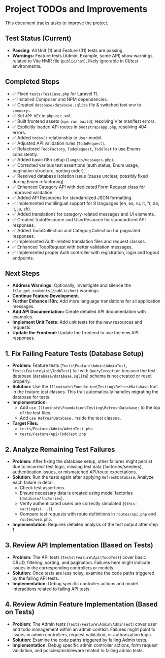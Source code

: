 # Project TODOs and Improvements

This document tracks tasks to improve the project.

## Test Status (Current)

*   **Passing:** All Unit (1) and Feature (31) tests are passing.
*   **Warnings:** Feature tests (Admin, Example, some API) show warnings related to Vite HMR file (`public/hot`), likely ignorable in CI/test environments.

## Completed Steps

*   ✅ Fixed `tests/TestCase.php` for Laravel 11.
*   ✅ Installed Composer and NPM dependencies.
*   ✅ Created `database/database.sqlite` file & switched test env to `:memory:`.
*   ✅ Set `APP_KEY` in `phpunit.xml`.
*   ✅ Built frontend assets (`npm run build`), resolving Vite manifest errors.
*   ✅ Explicitly loaded API routes in `bootstrap/app.php`, resolving 404 errors.
*   ✅ Added `todos()` relationship to `User` model.
*   ✅ Adjusted API validation rules (`TodoRequest`).
*   ✅ Refactored `TodoFactory`, `TodoRequest`, `TodoTest` to use Enums consistently.
*   ✅ Added basic i18n setup (`lang/es/messages.php`).
*   ✅ Corrected various test assertions (auth status, Enum usage, pagination structure, sorting order).
*   ✅ Resolved database isolation issue (cause unclear, possibly fixed during Enum refactoring).
*   ✅ Enhanced Category API with dedicated Form Request class for improved validation.
*   ✅ Added API Resources for standardized JSON formatting.
*   ✅ Implemented multilingual support for 8 languages (en, es, ru, lt, fr, de, it, ja, zh).
*   ✅ Added translations for category-related messages and UI elements.
*   ✅ Created TodoResource and UserResource for standardized API responses.
*   ✅ Added TodoCollection and CategoryCollection for paginated responses.
*   ✅ Implemented Auth-related translation files and request classes.
*   ✅ Enhanced TodoRequest with better validation messages.
*   ✅ Implemented proper Auth controller with registration, login and logout endpoints.

## Next Steps

*   **Address Warnings:** Optionally, investigate and silence the `file_get_contents(/public/hot)` warnings.
*   **Continue Feature Development.**
*   **Further Enhance i18n:** Add more language translations for all application messages.
*   **Add API Documentation:** Create detailed API documentation with examples.
*   **Implement Unit Tests:** Add unit tests for the new resources and requests.
*   **Update the Frontend:** Update the frontend to use the new API responses.

## 1. Fix Failing Feature Tests (Database Setup)

*   **Problem:** Feature tests (`Tests\Feature\Admin\AdminTest`, `Tests\Feature\Api\TodoTest`) fail with `QueryException` because the test database (`database/database.sqlite`) schema is not created or reset properly.
*   **Solution:** Use the `Illuminate\Foundation\Testing\RefreshDatabase` trait in the feature test classes. This trait automatically handles migrating the database for tests.
*   **Implementation:**
    *   Add `use Illuminate\Foundation\Testing\RefreshDatabase;` to the top of the test files.
    *   Add `use RefreshDatabase;` inside the test classes.
*   **Target Files:**
    *   `tests/Feature/Admin/AdminTest.php`
    *   `tests/Feature/Api/TodoTest.php`

## 2. Analyze Remaining Test Failures

*   **Problem:** After fixing the database setup, other failures might persist due to incorrect test logic, missing test data (factories/seeders), authentication issues, or mismatched API/route expectations.
*   **Solution:** Run the tests again after applying `RefreshDatabase`. Analyze each failure in detail.
    *   Check test assertions.
    *   Ensure necessary data is created using model factories (`database/factories`).
    *   Verify authenticated users are correctly simulated (`$this->actingAs(...)`).
    *   Compare test requests with route definitions in `routes/api.php` and `routes/web.php`.
*   **Implementation:** Requires detailed analysis of the test output after step 1.

## 3. Review API Implementation (Based on Tests)

*   **Problem:** The API tests (`Tests\Feature\Api\TodoTest`) cover basic CRUD, filtering, sorting, and pagination. Failures here might indicate issues in the corresponding controllers or models.
*   **Solution:** Once tests are less noisy, examine the code paths triggered by the failing API tests.
*   **Implementation:** Debug specific controller actions and model interactions related to failing API tests.

## 4. Review Admin Feature Implementation (Based on Tests)

*   **Problem:** The Admin tests (`Tests\Feature\Admin\AdminTest`) cover user and todo management within an admin context. Failures might point to issues in admin controllers, request validation, or authorization logic.
*   **Solution:** Examine the code paths triggered by failing Admin tests.
*   **Implementation:** Debug specific admin controller actions, form request validation, and policies/middleware related to failing admin tests. 